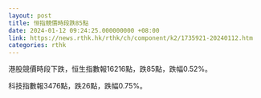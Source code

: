 ```yaml
---
layout: post
title: 恒指競價時段跌85點
date: 2024-01-12 09:24:25.000000000 +08:00
link: https://news.rthk.hk/rthk/ch/component/k2/1735921-20240112.htm
categories: rthk
---
```


港股競價時段下跌，恒生指數報16216點，跌85點，跌幅0.52%。

科技指數報3476點，跌26點，跌幅0.75%。
